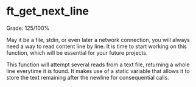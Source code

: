 # ft_get_next_line
Grade: 125/100%

May it be a file, stdin, or even later a network connection, you will always need a way to read content line by line. It is time to start working on this function, which will be essential for your future projects. 

This function will attempt several reads from a text file, returning a whole line everytime it is found. It makes use of a static variable that allows it to store the text remaining after the newline for consequential calls.
